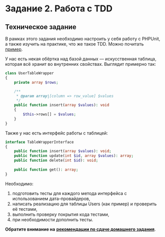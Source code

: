 # Задание 2. Работа с TDD 

## Техническое задание
В рамках этого задания необходимо настроить у себя работу с PHPUnit, а также изучить на практике, что же такое TDD. Можно
почитать [пример](https://habr.com/ru/post/130086/).

У нас есть некая обёртка над базой данных — искусственная таблица, которая всё хранит во внутренних свойствах.
Выглядит примерно так:
```php
class UserTableWrapper
{
    private array $rows;

    /**
     * @param array|[column => row_value] $values
     */
    public function insert(array $values): void
    {
        $this->rows[] = $values;
    }
}
```

Также у нас есть интерфейс работы с таблицей:
```php
interface TableWrapperInterface
{
    public function insert(array $values): void;
    public function update(int $id, array $values): array;
    public function delete(int $id): void;
    
    public function get(): array;
}
```  

Необходимо:
1) подготовить тесты для каждого метода интерфейса с использованием дата-провайдеров,
2) написать реализацию для таблицы Users (как пример) и проверить её тестами,
3) выполнить проверку покрытия кода тестами,
4) при необходимости дополнить тесты.

**Обратите внимание на** [**рекомендации по сдаче домашнего задания**](../homework.md). 
